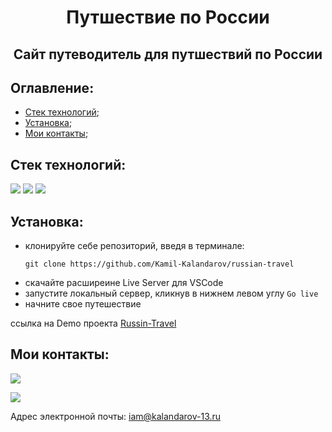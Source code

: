 **<h1 align='center'>Путшествие по России</h1>**
**<h2 align='center'>Сайт путеводитель для путшествий по России</h2>**

## **Оглавление:**
- [Стек технологий](#techologies);
- [Установка](#getting-started); 
- [Мои контакты](#contacts);

## <a name='techologies'>**Стек технологий:**</a>
 <img src="https://img.shields.io/badge/HTML-696969?style=for-the-badge&logo=HTML5&logoColor=#F7DF1E"> <img src="https://img.shields.io/badge/CSS3-696969?style=for-the-badge&logo=CSS3&logoColor=blue"> <img src="https://img.shields.io/badge/github-696969?style=for-the-badge&logo=github&logoColor=#F7DF1E">

## <a name='getting-started'>**Установка:**</a>

- клонируйте себе репозиторий, введя в терминале:
  ``` 
  git clone https://github.com/Kamil-Kalandarov/russian-travel
  ```
- скачайте расширеине Live Server для VSCode
- запустите локальный сервер, кликнув в нижнем левом углу `Go live`
- начните свое путешествие

ссылка на Demo проекта [Russin-Travel](https://kamil-kalandarov.github.io/russian-travel/)

## <a name='contacts'>**Мои контакты:**</a>
[<img src="https://img.shields.io/badge/Telegram-696969?style=for-the-badge&logo=Telegram&logoColor=#F7DF1E">](https://t.me/Kamil_Kalandarov) 

[<img src="https://img.shields.io/badge/VK-696969?style=for-the-badge&logo=VK&logoColor=#F7DF1E">](https://vk.com/default1313)

Адрес электронной почты: iam@kalandarov-13.ru
